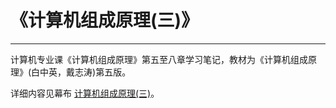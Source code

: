 # 《计算机组成原理(三)》
***
计算机专业课《计算机组成原理》第五至八章学习笔记，教材为《计算机组成原理》(白中英，戴志涛)第五版。

详细内容见幕布 [计算机组成原理(三)](https://www.mubucm.com/doc/5r0LdGryMK)。